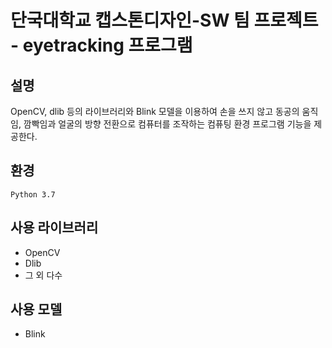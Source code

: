 # 단국대학교 캡스톤디자인-SW 팀 프로젝트 - eyetracking 프로그램

## 설명
OpenCV, dlib 등의 라이브러리와 Blink 모델을 이용하여 손을 쓰지 않고 동공의 움직임, 깜빡임과 얼굴의 방향 전환으로 컴퓨터를 조작하는 컴퓨팅 환경 프로그램 기능을 제공한다.

## 환경
    Python 3.7

## 사용 라이브러리
* OpenCV
* Dlib
* 그 외 다수

## 사용 모델
* Blink


